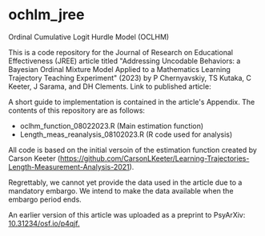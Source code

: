# ochlm_jree
Ordinal Cumulative Logit Hurdle Model (OCLHM) 

This is a code repository for the Journal of Research on Educational Effectiveness (JREE) article titled "Addressing Uncodable Behaviors: a Bayesian Ordinal Mixture Model Applied to a Mathematics Learning Trajectory Teaching Experiment" (2023) by P Chernyavskiy, TS Kutaka, C Keeter, J Sarama, and DH Clements. Link to published article: 

A short guide to implementation is contained in the article's Appendix. The contents of this repository are as follows:
- oclhm_function_08022023.R (Main estimation function)
- Length_meas_reanalysis_08102023.R (R code used for analysis)

All code is based on the initial versoin of the estimation function created by Carson Keeter (https://github.com/CarsonLKeeter/Learning-Trajectories-Length-Measurement-Analysis-2021).

Regrettably, we cannot yet provide the data used in the article due to a mandatory embargo. We intend to make the data available when the embargo period ends.

An earlier version of this article was uploaded as a preprint to PsyArXiv: [10.31234/osf.io/p4qjf. ](https://psyarxiv.com/p4qjf/)
